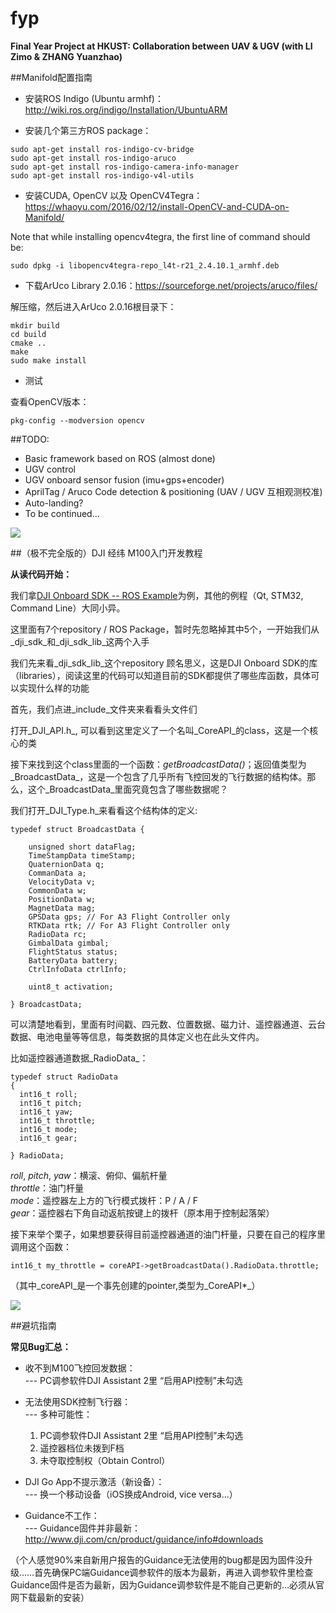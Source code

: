 # fyp
**Final Year Project at HKUST: Collaboration between UAV &amp; UGV (with LI Zimo &amp; ZHANG Yuanzhao)**

##Manifold配置指南

- 安装ROS Indigo (Ubuntu armhf)：http://wiki.ros.org/indigo/Installation/UbuntuARM

- 安装几个第三方ROS package：
```
sudo apt-get install ros-indigo-cv-bridge
sudo apt-get install ros-indigo-aruco
sudo apt-get install ros-indigo-camera-info-manager
sudo apt-get install ros-indigo-v4l-utils
```

- 安装CUDA, OpenCV 以及 OpenCV4Tegra：https://whaoyu.com/2016/02/12/install-OpenCV-and-CUDA-on-Manifold/

Note that while installing opencv4tegra, the first line of command should be:
```
sudo dpkg -i libopencv4tegra-repo_l4t-r21_2.4.10.1_armhf.deb
```

- 下载ArUco Library 2.0.16：https://sourceforge.net/projects/aruco/files/

解压缩，然后进入ArUco 2.0.16根目录下：
```
mkdir build
cd build
cmake ..
make
sudo make install
```

- 测试

查看OpenCV版本：
```
pkg-config --modversion opencv
```

##TODO:

- Basic framework based on ROS (almost done)
- UGV control
- UGV onboard sensor fusion (imu+gps+encoder) 
- AprilTag / Aruco Code detection & positioning (UAV / UGV 互相观测校准)
- Auto-landing?
- To be continued...

![](http://s5.sinaimg.cn/large/001PLcxJgy6LwX57B0oe4&690)

##（极不完全版的）DJI 经纬 M100入门开发教程

**从读代码开始：**

我们拿[DJI Onboard SDK -- ROS Example](https://github.com/dji-sdk/Onboard-SDK-ROS)为例，其他的例程（Qt, STM32, Command Line）大同小异。

这里面有7个repository / ROS Package，暂时先忽略掉其中5个，一开始我们从_dji_sdk_和_dji_sdk_lib_这两个入手

我们先来看_dji_sdk_lib_这个repository
顾名思义，这是DJI Onboard SDK的库（libraries），阅读这里的代码可以知道目前的SDK都提供了哪些库函数，具体可以实现什么样的功能

首先，我们点进_include_文件夹来看看头文件们

打开_DJI_API.h_, 可以看到这里定义了一个名叫_CoreAPI_的class，这是一个核心的类

接下来找到这个class里面的一个函数：_getBroadcastData()_；返回值类型为_BroadcastData_，这是一个包含了几乎所有飞控回发的飞行数据的结构体。那么，这个_BroadcastData_里面究竟包含了哪些数据呢？

我们打开_DJI_Type.h_来看看这个结构体的定义:
```
typedef struct BroadcastData {

    unsigned short dataFlag;
    TimeStampData timeStamp;
    QuaternionData q;
    CommanData a;
    VelocityData v;
    CommonData w;
    PositionData w;
    MagnetData mag;
    GPSData gps; // For A3 Flight Controller only
    RTKData rtk; // For A3 Flight Controller only
    RadioData rc;
    GimbalData gimbal;
    FlightStatus status;
    BatteryData battery;
    CtrlInfoData ctrlInfo;

    uint8_t activation;

} BroadcastData;
```
可以清楚地看到，里面有时间戳、四元数、位置数据、磁力计、遥控器通道、云台数据、电池电量等等信息，每类数据的具体定义也在此头文件内。

比如遥控器通道数据_RadioData_：
```
typedef struct RadioData
{
  int16_t roll; 
  int16_t pitch;
  int16_t yaw;
  int16_t throttle;
  int16_t mode;
  int16_t gear;

} RadioData;
```
_roll_, _pitch_, _yaw_：横滚、俯仰、偏航杆量  
_throttle_：油门杆量  
_mode_：遥控器左上方的飞行模式拨杆：P / A / F  
_gear_：遥控器右下角自动返航按键上的拨杆（原本用于控制起落架）  

接下来举个栗子，如果想要获得目前遥控器通道的油门杆量，只要在自己的程序里调用这个函数：

`int16_t my_throttle = coreAPI->getBroadcastData().RadioData.throttle;`

（其中_coreAPI_是一个事先创建的pointer,类型为_CoreAPI*_）



![](http://s5.sinaimg.cn/large/001PLcxJgy6LwX57B0oe4&690)

##避坑指南

**常见Bug汇总：**

- 收不到M100飞控回发数据：  
--- PC调参软件DJI Assistant 2里 “启用API控制”未勾选

- 无法使用SDK控制飞行器：  
--- 多种可能性：
    1. PC调参软件DJI Assistant 2里 “启用API控制”未勾选
    2. 遥控器档位未拨到F档
    3. 未夺取控制权（Obtain Control）

- DJI Go App不提示激活（新设备）：  
--- 换一个移动设备（iOS换成Android, vice versa...）

- Guidance不工作：  
--- Guidance固件并非最新：http://www.dji.com/cn/product/guidance/info#downloads

（个人感觉90%来自新用户报告的Guidance无法使用的bug都是因为固件没升级……首先确保PC端Guidance调参软件的版本为最新，再进入调参软件里检查Guidance固件是否为最新，因为Guidance调参软件是不能自己更新的…必须从官网下载最新的安装）
